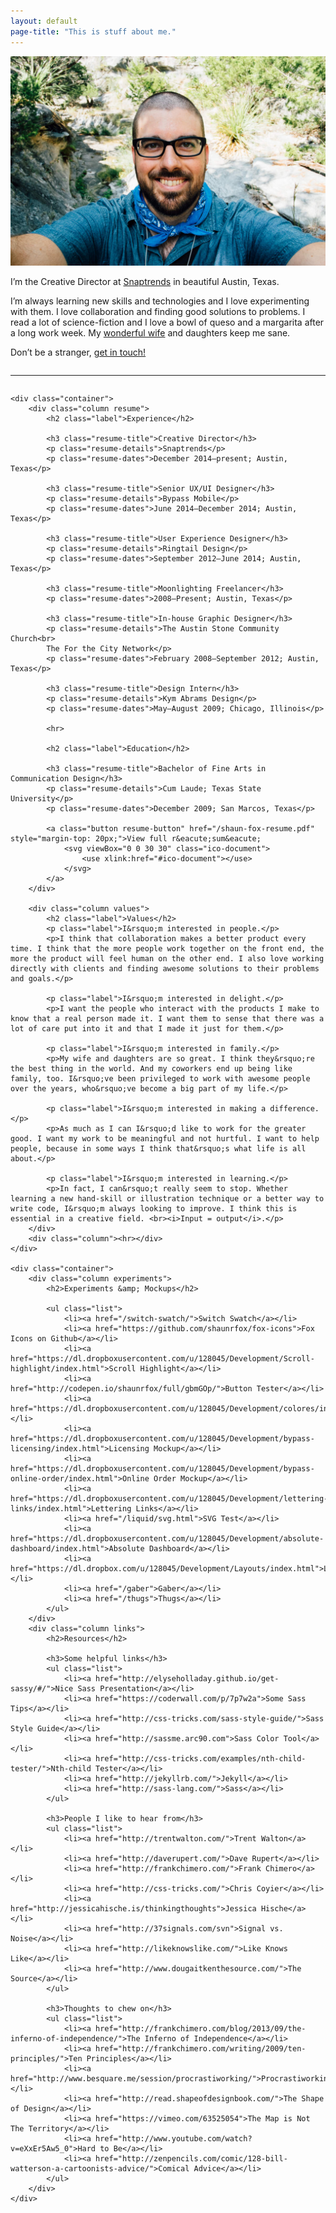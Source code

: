 ```yaml
---
layout: default
page-title: "This is stuff about me."
---
```


<section class="about-wrapper">
	<div class="container">
		<div class="column my-photo">
			<img src="/assets/img/shaun-fox-hiking.jpg" alt="Shaun Fox" class="bio-pic">
		</div>
		<div class="column my-bio">
			<p>I&rsquo;m the Creative Director at <a href="http://snaptrends.com/">Snaptrends</a> in beautiful Austin, Texas.</p>
			<p>I&rsquo;m always learning new skills and technologies and I love experimenting with them. I love collaboration and finding good solutions to problems. I read a lot of science-fiction and I love a bowl of queso and a margarita after a long work week. My <a href="http://katiefox.net/">wonderful wife</a> and daughters keep me sane.</p>
			<p>Don&rsquo;t be a stranger, <a href="https://shaunfox.typeform.com/to/yshc4b" target="_blank">get in touch!</a></p>
		</div>
		<div class="column"><hr></div>
	</div>

	<div class="container">
		<div class="column resume">
			<h2 class="label">Experience</h2>

			<h3 class="resume-title">Creative Director</h3>
			<p class="resume-details">Snaptrends</p>
			<p class="resume-dates">December 2014–present; Austin, Texas</p>

			<h3 class="resume-title">Senior UX/UI Designer</h3>
			<p class="resume-details">Bypass Mobile</p>
			<p class="resume-dates">June 2014–December 2014; Austin, Texas</p>

			<h3 class="resume-title">User Experience Designer</h3>
			<p class="resume-details">Ringtail Design</p>
			<p class="resume-dates">September 2012–June 2014; Austin, Texas</p>

			<h3 class="resume-title">Moonlighting Freelancer</h3>
			<p class="resume-dates">2008–Present; Austin, Texas</p>

			<h3 class="resume-title">In-house Graphic Designer</h3>
			<p class="resume-details">The Austin Stone Community Church<br>
			The For the City Network</p>
			<p class="resume-dates">February 2008–September 2012; Austin, Texas</p>

			<h3 class="resume-title">Design Intern</h3>
			<p class="resume-details">Kym Abrams Design</p>
			<p class="resume-dates">May–August 2009; Chicago, Illinois</p>

			<hr>

			<h2 class="label">Education</h2>

			<h3 class="resume-title">Bachelor of Fine Arts in Communication Design</h3>
			<p class="resume-details">Cum Laude; Texas State University</p>
			<p class="resume-dates">December 2009; San Marcos, Texas</p>

			<a class="button resume-button" href="/shaun-fox-resume.pdf" style="margin-top: 20px;">View full r&eacute;sum&eacute;
				<svg viewBox="0 0 30 30" class="ico-document">
					<use xlink:href="#ico-document"></use>
				</svg>
			</a>
		</div>

		<div class="column values">
			<h2 class="label">Values</h2>
			<p class="label">I&rsquo;m interested in people.</p>
			<p>I think that collaboration makes a better product every time. I think that the more people work together on the front end, the more the product will feel human on the other end. I also love working directly with clients and finding awesome solutions to their problems and goals.</p>

			<p class="label">I&rsquo;m interested in delight.</p>
			<p>I want the people who interact with the products I make to know that a real person made it. I want them to sense that there was a lot of care put into it and that I made it just for them.</p>

			<p class="label">I&rsquo;m interested in family.</p>
			<p>My wife and daughters are so great. I think they&rsquo;re the best thing in the world. And my coworkers end up being like family, too. I&rsquo;ve been privileged to work with awesome people over the years, who&rsquo;ve become a big part of my life.</p>

			<p class="label">I&rsquo;m interested in making a difference.</p>
			<p>As much as I can I&rsquo;d like to work for the greater good. I want my work to be meaningful and not hurtful. I want to help people, because in some ways I think that&rsquo;s what life is all about.</p>

			<p class="label">I&rsquo;m interested in learning.</p>
			<p>In fact, I can&rsquo;t really seem to stop. Whether learning a new hand-skill or illustration technique or a better way to write code, I&rsquo;m always looking to improve. I think this is essential in a creative field. <br><i>Input = output</i>.</p>
		</div>
		<div class="column"><hr></div>
	</div>

	<div class="container">
		<div class="column experiments">
			<h2>Experiments &amp; Mockups</h2>

			<ul class="list">
				<li><a href="/switch-swatch/">Switch Swatch</a></li>
				<li><a href="https://github.com/shaunrfox/fox-icons">Fox Icons on Github</a></li>
				<li><a href="https://dl.dropboxusercontent.com/u/128045/Development/Scroll-highlight/index.html">Scroll Highlight</a></li>
				<li><a href="http://codepen.io/shaunrfox/full/gbmGOp/">Button Tester</a></li>
				<li><a href="https://dl.dropboxusercontent.com/u/128045/Development/colores/index.html">Colores</a></li>
				<li><a href="https://dl.dropboxusercontent.com/u/128045/Development/bypass-licensing/index.html">Licensing Mockup</a></li>
				<li><a href="https://dl.dropboxusercontent.com/u/128045/Development/bypass-online-order/index.html">Online Order Mockup</a></li>
				<li><a href="https://dl.dropboxusercontent.com/u/128045/Development/lettering-links/index.html">Lettering Links</a></li>
				<li><a href="/liquid/svg.html">SVG Test</a></li>
				<li><a href="https://dl.dropboxusercontent.com/u/128045/Development/absolute-dashboard/index.html">Absolute Dashboard</a></li>
				<li><a href="https://dl.dropbox.com/u/128045/Development/Layouts/index.html">Layouts</a></li>
				<li><a href="/gaber">Gaber</a></li>
				<li><a href="/thugs">Thugs</a></li>
			</ul>
		</div>
		<div class="column links">
			<h2>Resources</h2>

			<h3>Some helpful links</h3>
			<ul class="list">
				<li><a href="http://elyseholladay.github.io/get-sassy/#/">Nice Sass Presentation</a></li>
				<li><a href="https://coderwall.com/p/7p7w2a">Some Sass Tips</a></li>
				<li><a href="http://css-tricks.com/sass-style-guide/">Sass Style Guide</a></li>
				<li><a href="http://sassme.arc90.com">Sass Color Tool</a></li>
				<li><a href="http://css-tricks.com/examples/nth-child-tester/">Nth-child Tester</a></li>
				<li><a href="http://jekyllrb.com/">Jekyll</a></li>
				<li><a href="http://sass-lang.com/">Sass</a></li>
			</ul>

			<h3>People I like to hear from</h3>
			<ul class="list">
				<li><a href="http://trentwalton.com/">Trent Walton</a></li>
				<li><a href="http://daverupert.com/">Dave Rupert</a></li>
				<li><a href="http://frankchimero.com/">Frank Chimero</a></li>
				<li><a href="http://css-tricks.com/">Chris Coyier</a></li>
				<li><a href="http://jessicahische.is/thinkingthoughts">Jessica Hische</a></li>
				<li><a href="http://37signals.com/svn">Signal vs. Noise</a></li>
				<li><a href="http://likeknowslike.com/">Like Knows Like</a></li>
				<li><a href="http://www.dougaitkenthesource.com/">The Source</a></li>
			</ul>

			<h3>Thoughts to chew on</h3>
			<ul class="list">
				<li><a href="http://frankchimero.com/blog/2013/09/the-inferno-of-independence/">The Inferno of Independence</a></li>
				<li><a href="http://frankchimero.com/writing/2009/ten-principles/">Ten Principles</a></li>
				<li><a href="http://www.besquare.me/session/procrastiworking/">Procrastiworking</a></li>
				<li><a href="http://read.shapeofdesignbook.com/">The Shape of Design</a></li>
				<li><a href="https://vimeo.com/63525054">The Map is Not The Territory</a></li>
				<li><a href="http://www.youtube.com/watch?v=eXxEr5Aw5_0">Hard to Be</a></li>
				<li><a href="http://zenpencils.com/comic/128-bill-watterson-a-cartoonists-advice/">Comical Advice</a></li>
			</ul>
		</div>
	</div>
</section>
